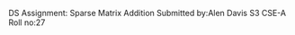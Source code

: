 DS Assignment: Sparse Matrix Addition
Submitted by:Alen Davis
             S3 CSE-A
             Roll no:27
